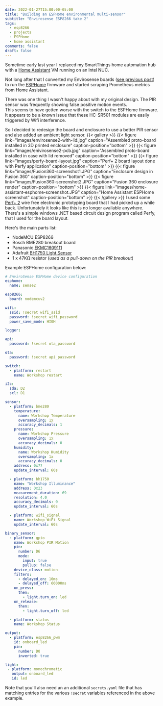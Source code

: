 ```yaml
---
date: 2022-01-27T15:00:00-05:00
title: "Building an ESPHome environmental multi-sensor"
subtitle: "Envirosense ESP8266 take 2"
tags:
  - esp8266 
  - projects
  - ESPHome
  - home assistant
comments: false
draft: false
---
```


Sometime early last year I replaced my SmartThings home automation hub with a [Home Assistant](https://www.home-assistant.io/) VM running on an Intel NUC.

Not long after that I converted my Envirosense boards ([see previous post](/blog/2020/03/envirosense-esp8266-prometheus-exporter/)) to run the [ESPHome](https://esphome.io/) firmware and started scraping Prometheus metrics from Home Assistant.

There was one thing I wasn't happy about with my original design.
The PIR sensor was frequently showing false positive motion events.  
This seems to have gotten worse with the switch to the ESPHome firmware. It appears to be a known issue that these HC-SR501 modules are easily triggered by Wifi interference. 

So I decided to redesign the board and enclosure to use a better PIR sensor and also added an ambient light sensor.
{{< gallery >}}
{{< figure link="images/envirosense2-with-lid.jpg" caption="Assembled proto-board installed in 3D printed enclosure" caption-position="bottom" >}}
{{< figure link="images/enivirosense2-pcb.jpg" caption="Assembled proto-board installed in case with lid removed" caption-position="bottom" >}}
{{< figure link="images/perfy-board-layout.jpg" caption="Perf+ 2 board layout done with Perfy application" caption-position="bottom" >}}
{{< figure link="images/Fusion360-screenshot1.JPG" caption="Enclosure design in Fusion 360" caption-position="bottom" >}}
{{< figure link="images/Fusion360-screenshot2.JPG" caption="Fusion 360 enclosure render" caption-position="bottom" >}}
{{< figure link="images/home-assistant-esphome-screenshot.JPG" caption="Home Assistant ESPHome screenshot" caption-position="bottom" >}}
{{< /gallery >}}
I used some [Perf+ 2](https://www.crowdsupply.com/ben-wang/perf-2) wire free electronic prototyping board that I had picked up a while back. Unfortunately it looks like this is no longer available anywhere. There's a simple windows .NET based circuit design program called Perfy, that I used for the board layout.

Here's the main parts list:
- NodeMCU ESP8266
- Bosch BME280 breakout board
- Panasonic [EKMC1609111](https://www.digikey.com/en/products/detail/panasonic-electric-works/EKMC1609111/13618562)
- Adafruit [BH1750 Light Sensor](https://www.adafruit.com/product/4681)
- 1 x 47KΩ resistor (*used as a pull-down on the PIR breakout*)

Example ESPHome configuration below:

``` yaml
# EnviroSense ESPHome device configuration
esphome:
  name: sense2

esp8266:
  board: nodemcuv2

wifi:
  ssid: !secret wifi_ssid
  password: !secret wifi_password
  power_save_mode: HIGH

logger:

api:
  password: !secret ota_password

ota:
  password: !secret api_password

switch:
  - platform: restart
    name: Workshop restart

i2c:
  sda: D2
  scl: D1

sensor:
  - platform: bme280
    temperature:
      name: Workshop Temperature
      oversampling: 1x
      accuracy_decimals: 1
    pressure:
      name: Workshop Pressure
      oversampling: 1x
      accuracy_decimals: 0
    humidity:
      name: Workshop Humidity
      oversampling: 1x
      accuracy_decimals: 0
    address: 0x77
    update_interval: 60s

  - platform: bh1750
    name: "Workshop Illuminance"
    address: 0x23
    measurement_duration: 69
    resolution: 4.0
    accuracy_decimals: 0
    update_interval: 60s

  - platform: wifi_signal
    name: Workshop WiFi Signal
    update_interval: 60s

binary_sensor:
  - platform: gpio
    name: Workshop PIR Motion
    pin:
      number: D6
      mode:
        input: true
        pullup: false
    device_class: motion
    filters:
      - delayed_on: 10ms
      - delayed_off: 60000ms
    on_press:
      then:
        - light.turn_on: led
    on_release:
      then:
        - light.turn_off: led

  - platform: status
    name: Workshop Status

output:
  - platform: esp8266_pwm
    id: onboard_led
    pin:
      number: D0
      inverted: true

light:
 - platform: monochromatic
   output: onboard_led
   id: led
```
Note that you'll also need an an additional `secrets.yaml` file that has matching entries for the various `!secret` variables referenced in the above example.